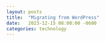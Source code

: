 ```yaml
---
layout: posts
title:  "Migrating from WordPress"
date:   2023-12-15 08:00:00 -0600
categories: technology
---
```

